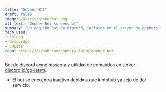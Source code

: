 ```yaml
---
title: "Gopher-Bot"
draft: false
image: /assets/gopherbot.png
alt_text: "Gopher-Bot screenshot"
summary: "Un pequeño bot de Discord, incluido en el server de gophers-latam."
tech_used:
- Golang
- Discordgo
- SQLite
repo: https://github.com/gophers-latam/gopher-bot
---
```


Bot de discord como mascota y utilidad de comandos en server [discord.io/go-latam](https://discord.io/go-latam).
- El bot se encuentra inactivo debido a que kintohub ya dejo de dar servicio.
